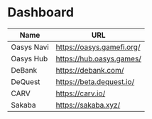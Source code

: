 ---
---

# Dashboard

|Name|URL|
|--|---------|
|Oasys Navi|https://oasys.gamefi.org/|
|Oasys Hub|https://hub.oasys.games/|
|DeBank|https://debank.com/|
|DeQuest|https://beta.dequest.io/|
|CARV|https://carv.io/|
|Sakaba|https://sakaba.xyz/|
